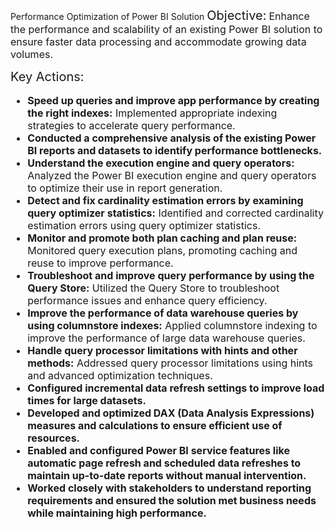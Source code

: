 Performance Optimization of Power BI Solution
<span style="font-size:20px;">Objective:</span>
<span style="font-size:16px;">Enhance the performance and scalability of an existing Power BI solution to ensure faster data processing and accommodate growing data volumes.</span>

<span style="font-size:20px;">Key Actions:</span>

<ul style="font-size:16px;">
  <li><strong>Speed up queries and improve app performance by creating the right indexes:</strong> Implemented appropriate indexing strategies to accelerate query performance.</li>
  <li><strong>Conducted a comprehensive analysis of the existing Power BI reports and datasets to identify performance bottlenecks.</strong></li>
  <li><strong>Understand the execution engine and query operators:</strong> Analyzed the Power BI execution engine and query operators to optimize their use in report generation.</li>
  <li><strong>Detect and fix cardinality estimation errors by examining query optimizer statistics:</strong> Identified and corrected cardinality estimation errors using query optimizer statistics.</li>
  <li><strong>Monitor and promote both plan caching and plan reuse:</strong> Monitored query execution plans, promoting caching and reuse to improve performance.</li>
  <li><strong>Troubleshoot and improve query performance by using the Query Store:</strong> Utilized the Query Store to troubleshoot performance issues and enhance query efficiency.</li>
  <li><strong>Improve the performance of data warehouse queries by using columnstore indexes:</strong> Applied columnstore indexing to improve the performance of large data warehouse queries.</li>
  <li><strong>Handle query processor limitations with hints and other methods:</strong> Addressed query processor limitations using hints and advanced optimization techniques.</li>
  <li><strong>Configured incremental data refresh settings to improve load times for large datasets.</strong></li>
  <li><strong>Developed and optimized DAX (Data Analysis Expressions) measures and calculations to ensure efficient use of resources.</strong></li>
  <li><strong>Enabled and configured Power BI service features like automatic page refresh and scheduled data refreshes to maintain up-to-date reports without manual intervention.</strong></li>
  <li><strong>Worked closely with stakeholders to understand reporting requirements and ensured the solution met business needs while maintaining high performance.</strong></li>
</ul>
